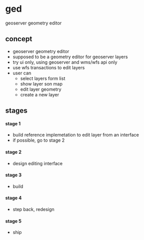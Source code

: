 
# ged 

geoserver geometry editor

## concept

* geoserver geometry editor
* supposed to be a geometry editor for geoserver layers
* try ui only, using geoserver and wms/wfs api only
* use wfs transactions to edit layers
* user can
    - select layers form list
    - show layer son map
    - edit layer geometry
    - create a new layer


## stages

#### stage 1

* build reference implemetation to edit layer from an interface 
* if possible, go to stage 2

#### stage 2

* design editing interface

#### stage 3

* build

#### stage 4

* step back, redesign

#### stage 5

* ship


